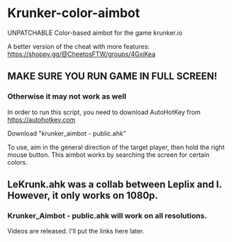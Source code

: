 # Krunker-color-aimbot
UNPATCHABLE Color-based aimbot for the game krunker.io 

A better version of the cheat with more features: https://shoppy.gg/@CheetosFTW/groups/4GxiKea 

## MAKE SURE YOU RUN GAME IN FULL SCREEN! 
### Otherwise it may not work as well 

In order to run this script, you need to download AutoHotKey from https://autohotkey.com 

Download "krunker_aimbot - public.ahk" 

To use, aim in the general direction of the target player, then hold the right mouse button. 
This aimbot works by searching the screen for certain colors. 

## LeKrunk.ahk was a collab between Leplix and I. However, it only works on 1080p. 
### Krunker_Aimbot - public.ahk will work on all resolutions. 

Videos are released. I'll put the links here later. 



